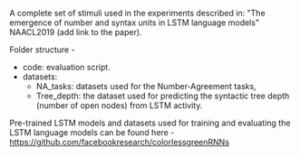 A complete set of stimuli used in the experiments described in: "The emergence of number and syntax units in LSTM language models" NAACL2019 (add link to the paper).

Folder structure - 
* code: evaluation script.
* datasets:
  * NA_tasks:  datasets used for the Number-Agreement tasks,
  * Tree_depth: the dataset used for predicting the syntactic tree depth (number of open nodes) from LSTM activity.

Pre-trained LSTM models and datasets used for training and evaluating the LSTM language models can be found here - 
https://github.com/facebookresearch/colorlessgreenRNNs
